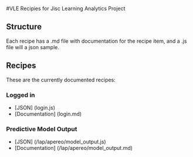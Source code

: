 #VLE Recipies for Jisc Learning Analytics Project
## Structure
Each recipe has a .md file with documentation for the recipe item, and a .js file will a json sample.

## Recipes
These are the currently documented recipes:

### Logged in
* [JSON] (login.js)
* [Documentation] (login.md)

### Predictive Model Output
* [JSON] (/lap/apereo/model_output.js)
* [Documentation] (/lap/apereo/model_output.md)